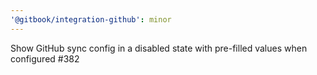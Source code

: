 ```yaml
---
'@gitbook/integration-github': minor
---
```


Show GitHub sync config in a disabled state with pre-filled values when configured #382
